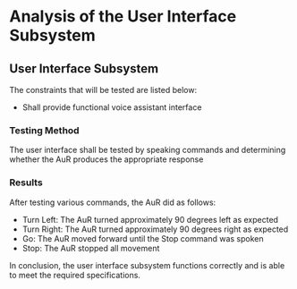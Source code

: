 # Analysis of the User Interface Subsystem

## User Interface Subsystem
The constraints that will be tested are listed below:
 - Shall provide functional voice assistant interface 
 
### Testing Method
The user interface shall be tested by speaking commands and determining whether the AuR produces the appropriate response

### Results
After testing various commands, the AuR did as follows:
 - Turn Left: The AuR turned approximately 90 degrees left as expected
 - Turn Right: The AuR turned approximately 90 degrees right as expected
 - Go: The AuR moved forward until the Stop command was spoken
 - Stop: The AuR stopped all movement

In conclusion, the user interface subsystem functions correctly and is able to meet the required specifications.